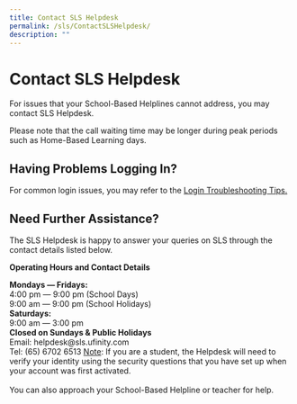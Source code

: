 ```yaml
---
title: Contact SLS Helpdesk
permalink: /sls/ContactSLSHelpdesk/
description: ""
---
```

<h1>Contact SLS Helpdesk</h1>
 <div><p>For issues that your School-Based Helplines cannot address, you may contact SLS
     Helpdesk.
   </p>
   <p>
     Please note that the call waiting time may be longer during peak periods such as
     Home-Based Learning days.
   </p>
 </div>
 <h2 >Having Problems Logging In?</h2>
                <p>
                  For common login issues, you may refer to the <a target="_blank" href="../../logintroubleshooting/index.html">Login Troubleshooting Tips.</a>
                </p>
	<h2 class="section-title">Need Further Assistance?</h2>
                <p>
                  The SLS Helpdesk is happy to answer your queries on SLS through the contact
                  details listed below.
                </p>
                <p><b>Operating Hours and Contact Details</b></p>
                <b>Mondays ― Fridays:</b>
                <br>4:00 pm ― 9:00 pm (School Days)
                <br>9:00 am ― 9:00 pm (School Holidays)
                <br><b>Saturdays:</b>
               <br>9:00 am ― 3:00 pm
                <br><b>Closed on Sundays &amp; Public Holidays</b>
                <br>Email: helpdesk@sls.ufinity.com
                <br>Tel: (65) 6702 6513
                  <u>Note</u>: If you are a student, the Helpdesk will need to verify your identity
                  using the security questions that you have set up when your account was first
                  activated.
                <br>
                <br>You can also approach your School-Based Helpline or teacher for help.
